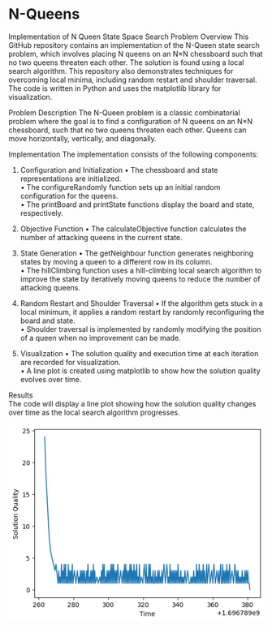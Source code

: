 # N-Queens
Implementation of N Queen State Space Search Problem
Overview
This GitHub repository contains an implementation of the N-Queen state search problem, which involves placing N queens on an N×N chessboard such that no two queens threaten each other. The solution is found using a local search algorithm. This repository also demonstrates techniques for overcoming local minima, including random restart and shoulder traversal. The code is written in Python and uses the matplotlib library for visualization.

Problem Description
The N-Queen problem is a classic combinatorial problem where the goal is to find a configuration of N queens on an N×N chessboard, such that no two queens threaten each other. Queens can move horizontally, vertically, and diagonally.

Implementation
The implementation consists of the following components:

1. Configuration and Initialization
• The chessboard and state representations are initialized.  
• The configureRandomly function sets up an initial random configuration for the queens.  
• The printBoard and printState functions display the board and state, respectively.  
2. Objective Function
• The calculateObjective function calculates the number of attacking queens in the current state.  
3. State Generation
• The getNeighbour function generates neighboring states by moving a queen to a different row in its column.  
• The hillClimbing function uses a hill-climbing local search algorithm to improve the state by iteratively moving queens to reduce the number of attacking queens.  
4. Random Restart and Shoulder Traversal 
• If the algorithm gets stuck in a local minimum, it applies a random restart by randomly reconfiguring the board and state.  
• Shoulder traversal is implemented by randomly modifying the position of a queen when no improvement can be made.

5. Visualization
• The solution quality and execution time at each iteration are recorded for visualization.   
• A line plot is created using matplotlib to show how the solution quality evolves over time.    

Results  
The code will display a line plot showing how the solution quality changes over time as the local search algorithm progresses.   


![image](./download.png)
